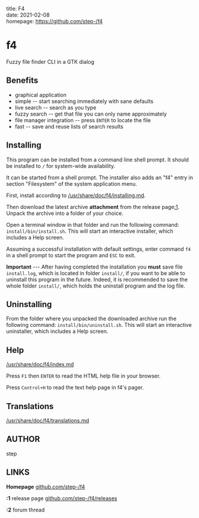 title: F4  
date: 2021-02-08  
homepage: <https://github.com/step-/f4>  

# f4

Fuzzy file finder CLI in a GTK dialog

## Benefits

* graphical application
* simple -- start searching immediately with sane defaults
* live search -- search as you type
* fuzzy search -- get that file you can only name approximately
* file manager integration -- press `ENTER` to locate the file
* fast -- save and reuse lists of search results

## Installing

This program can be installed from a command line shell prompt.
It should be installed to `/` for system-wide availability.

It can be started from a shell prompt.  The installer also adds an "f4"
entry in section "Filesystem" of the system application menu.

First, install according to [/usr/share/doc/f4/installing.md](usr/share/doc/f4/installing.md).

Then download the latest archive **attachment** from the release page[:1](#LINKS).
Unpack the archive into a folder of your choice.

Open a terminal window in that folder and run the following command: `install/bin/install.sh`.
This will start an interactive installer, which includes a Help screen.

Assuming a successful installation with default settings, enter command
`f4` in a shell prompt to start the program and `ESC` to exit.

**Important** --- After having completed the installation you **must** save file
`install.log`, which is located in folder `install/`, if you want to be able to
uninstall this program in the future.  Indeed, it is recommended to save the
whole folder `install/`, which holds the uninstall program and the log file.

## Uninstalling

From the folder where you unpacked the downloaded archive run the following
command: `install/bin/uninstall.sh`.
This will start an interactive uninstaller, which includes a Help screen.

<a name="basic"></a>

## Help

[/usr/share/doc/f4/index.md](usr/share/doc/f4/index.md)

Press `F1` then `ENTER` to read the HTML help file in your browser.

Press `Control+H` to read the text help page in f4's pager.

## Translations

[/usr/share/doc/f4/translations.md](usr/share/doc/f4/translations.md)

## AUTHOR

step

<a name="LINKS">

## LINKS

**Homepage**
[github.com/step-/f4](https://github.com/step-/f4)

**:1** release page
[github.com/step-/f4/releases](https://github.com/step-/f4/releases)

**:2** forum thread
[]()
